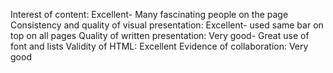 Interest of content: Excellent- Many fascinating people on the page
Consistency and quality of visual presentation: Excellent- used same bar on top on all pages
Quality of written presentation: Very good- Great use of font and lists
Validity of HTML: Excellent
Evidence of collaboration: Very good
